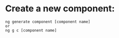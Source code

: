 # Create a new component:
```
ng generate component [component name]
or 
ng g c [component name]
```